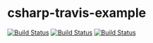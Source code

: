 # csharp-travis-example

[![Build Status](https://travis-ci.com/raulmarciano/csharp-travis-example.svg?branch=master)](https://travis-ci.com/raulmarciano/csharp-travis-example)
[![Build Status](https://travis-ci.com/raulmarciano/csharp-travis-example.svg?branch=dev)](https://travis-ci.com/raulmarciano/csharp-travis-example)
[![Build Status](https://travis-ci.com/raulmarciano/csharp-travis-example.svg?branch=broken)](https://travis-ci.com/raulmarciano/csharp-travis-example)
